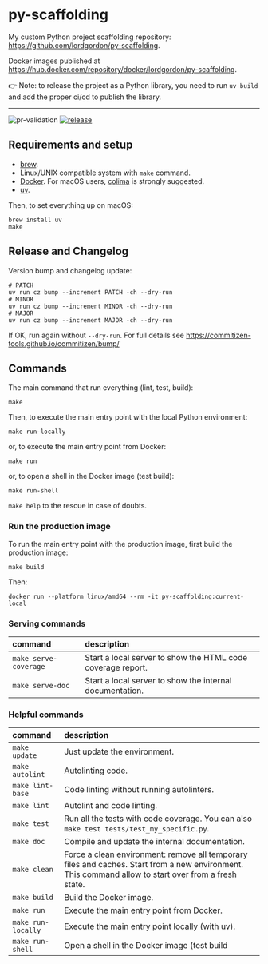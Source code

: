 # py-scaffolding
My custom Python project scaffolding repository: https://github.com/lordgordon/py-scaffolding.

Docker images published at https://hub.docker.com/repository/docker/lordgordon/py-scaffolding.

:point_right: Note: to release the project as a Python library, you need to run `uv build` and add the proper ci/cd
to publish the library.

---

![pr-validation](https://github.com/lordgordon/py-scaffolding/workflows/pr-validation/badge.svg?branch=main)
[![release](https://github.com/lordgordon/py-scaffolding/actions/workflows/release.yaml/badge.svg)](https://github.com/lordgordon/py-scaffolding/actions/workflows/release.yaml)

## Requirements and setup

- [brew](https://brew.sh/).
- Linux/UNIX compatible system with `make` command.
- [Docker](https://www.docker.com/). For macOS users, [colima](https://github.com/abiosoft/colima) is strongly suggested.
- [uv](https://docs.astral.sh/uv/).

Then, to set everything up on macOS:
```shell
brew install uv
make
```

## Release and Changelog

Version bump and changelog update:
```shell
# PATCH
uv run cz bump --increment PATCH -ch --dry-run
# MINOR
uv run cz bump --increment MINOR -ch --dry-run
# MAJOR
uv run cz bump --increment MAJOR -ch --dry-run
```

If OK, run again without `--dry-run`. For full details see
https://commitizen-tools.github.io/commitizen/bump/

## Commands

The main command that run everything (lint, test, build):
```shell
make
```

Then, to execute the main entry point with the local Python environment:
```shell
make run-locally
```

or, to execute the main entry point from Docker:
```shell
make run
```

or, to open a shell in the Docker image (test build):
```shell
make run-shell
```

`make help` to the rescue in case of doubts.

### Run the production image

To run the main entry point with the production image, first build the production image:
```shell
make build
```

Then:
```shell
docker run --platform linux/amd64 --rm -it py-scaffolding:current-local
```

### Serving commands
| command               | description                                                 |
|:----------------------|:------------------------------------------------------------|
| `make serve-coverage` | Start a local server to show the HTML code coverage report. |
| `make serve-doc`      | Start a local server to show the internal documentation.    |

### Helpful commands
| command            | description                                                                                                                                          |
|:-------------------|:-----------------------------------------------------------------------------------------------------------------------------------------------------|
| `make update`      | Just update the environment.                                                                                                                         |
| `make autolint`    | Autolinting code.                                                                                                                                    |
| `make lint-base`   | Code linting without running autolinters.                                                                                                            |
| `make lint`        | Autolint and code linting.                                                                                                                           |
| `make test`        | Run all the tests with code coverage. You can also `make test tests/test_my_specific.py`.                                                            |
| `make doc`         | Compile and update the internal documentation.                                                                                                       |
| `make clean`       | Force a clean environment: remove all temporary files and caches. Start from a new environment. This command allow to start over from a fresh state. |
| `make build`       | Build the Docker image.                                                                                                                              |
| `make run`         | Execute the main entry point from Docker.                                                                                                            |
| `make run-locally` | Execute the main entry point locally (with uv).                                                                                                      |
| `make run-shell`   | Open a shell in the Docker image (test build                                                                                                         |
